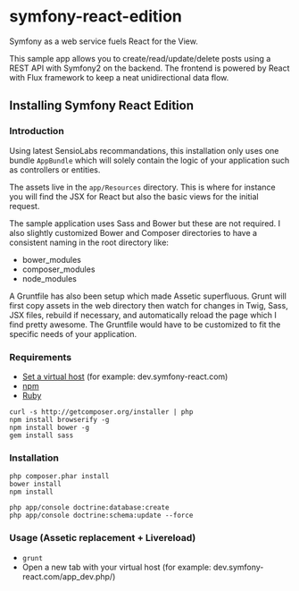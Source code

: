 symfony-react-edition
========================

Symfony as a web service fuels React for the View.

This sample app allows you to create/read/update/delete posts using a REST API with Symfony2 on the backend. The frontend is powered by React with Flux framework to keep a neat unidirectional data flow.

 Installing Symfony React Edition
---------------------------------------------

### Introduction

Using latest SensioLabs recommandations, this installation only uses one bundle `AppBundle` which will solely contain the logic of your application such as controllers or entities.

The assets live in the `app/Resources` directory. This is where for instance you will find the JSX for React but also the basic views for the initial request.

The sample application uses Sass and Bower but these are not required. I also slightly customized Bower and Composer directories to have a consistent naming in the root directory like:

- bower_modules
- composer_modules
- node_modules

A Gruntfile has also been setup which made Assetic superfluous. Grunt will first copy assets in the web directory then watch for changes in Twig, Sass, JSX files, rebuild if necessary, and automatically reload the page which I find pretty awesome. The Gruntfile would have to be customized to fit the specific needs of your application.

### Requirements

- [Set a virtual host](http://httpd.apache.org/docs/2.2/en/vhosts/examples.html) (for example: dev.symfony-react.com)
- [npm](https://nodejs.org/download/)
- [Ruby](http://rubyinstaller.org/)

```
curl -s http://getcomposer.org/installer | php
npm install browserify -g
npm install bower -g
gem install sass
```

### Installation

    php composer.phar install
    bower install
    npm install

    php app/console doctrine:database:create
    php app/console doctrine:schema:update --force

### Usage (Assetic replacement + Livereload)

- `grunt`
- Open a new tab with your virtual host (for example: dev.symfony-react.com/app_dev.php/)